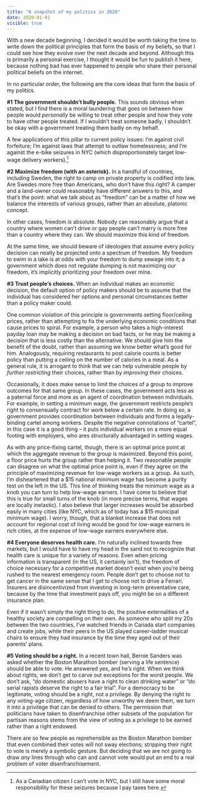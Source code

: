 ```yaml
---
title: "A snapshot of my politics in 2020"
date: 2020-01-01
visible: true
---
```

With a new decade beginning, I decided it would be worth taking the time to write down the political principles that form the basis of my beliefs, so that I could see how they evolve over the next decade and beyond. Although this is primarily a personal exercise, I thought it would be fun to publish it here, because nothing bad has ever happened to people who share their personal political beliefs on the internet.

In no particular order, the following are the core ideas that form the basis of my politics.

**#1 The government shouldn’t bully people.** This sounds obvious when stated, but I find there is a moral laundering that goes on between how people would *personally* be willing to treat other people and how they *vote* to have other people treated. If I wouldn’t treat someone badly, I shouldn’t be okay with a government treating them badly on my behalf.

A few applications of this pillar to current policy issues: I’m against civil forfeiture; I’m against laws that attempt to outlaw homelessness; and I’m against the e-bike seizures in NYC (which disproportionately target low-wage delivery workers).[^1]

**#2 Maximize freedom (with an asterisk).** In a handful of countries, including Sweden, the right to camp on private property is codified into law. Are Swedes more free than Americans, who don’t have this right? A camper and a land-owner could reasonably have different answers to this, and that’s the point: what we talk about as “freedom” can be a matter of how we balance the interests of various groups, rather than an absolute, platonic concept.

In other cases, freedom *is* absolute. Nobody can reasonably argue that a country where women can’t drive or gay people can’t marry is more free than a country where they can. We should maximize this kind of freedom. 

At the same time, we should beware of ideologies that assume every policy decision can neatly be projected onto a spectrum of freedom. My freedom to swim in a lake is at odds with your freedom to dump sewage into it; a government which does not regulate dumping is not maximizing *our* freedom, it’s implicitly prioritizing *your* freedom over mine.

**#3 Trust people’s choices.** When an individual makes an economic decision, the default option of policy makers should be to assume that the individual has considered her options and personal circumstances better than a policy maker could.

One common violation of this principle is governments setting floor/ceiling prices, rather than attempting to fix the underlying economic conditions that cause prices to spiral. For example, a person who takes a high-interest payday loan may be making a decision on bad facts, or he may be making a decision that is less costly than the alternative. We should give him the benefit of the doubt, rather than assuming we know better what’s good for him. Analogously, requiring restaurants to post calorie counts is better policy than putting a ceiling on the number of calories in a meal. As a general rule, it is arrogant to think that we can help vulnerable people by *further restricting* their choices, rather than by *improving* their choices.

Occasionally, it does make sense to limit the choices of a group to improve outcomes for that same group. In these cases, the government acts less as a paternal force and more as an agent of coordination between individuals. For example, in setting a minimum wage, the government restricts people’s right to consensually contract for work below a certain rate. In doing so, a government provides coordination between individuals and forms a legally-binding cartel among workers. Despite the negative connotations of “cartel”, in this case it is a good thing – it puts individual workers on a more equal footing with employers, who ares structurally advantaged in setting wages.

As with any price-fixing cartel, though, there is an optimal price point at which the aggregate revenue to the group is maximized. Beyond this point, a floor price hurts the group rather than helping it. Two reasonable people can disagree on what the optimal price point is, even if they agree on the principle of maximizing revenue for low-wage workers as a group. As such, I’m disheartened that a $15 national minimum wage has become a purity test on the left in the US. This line of thinking treats the minimum wage as a knob you can turn to help low-wage earners. I have come to believe that this is true for small turns of the knob (in more precise terms, that wages are locally inelastic). I also believe that larger increases would be absorbed easily in many cities (like NYC, which as of today has a $15 municipal minimum wage). I worry, though, that a blanket increase that does not account for regional cost of living would be good for low-wage earners in rich cities, at the expense of low-wage earners everywhere else.

**#4 Everyone deserves health care.** I’m naturally inclined towards free markets, but I would have to have my head in the sand not to recognize that health care is unique for a variety of reasons. Even when pricing information is transparent (in the US, it certainly isn’t), the freedom of choice necessary for a competitive market doesn’t exist when you’re being rushed to the nearest emergency room. People don’t get to choose not to get cancer in the same sense that I get to choose not to drive a Ferrari. Insurers are disincentivized from investing in long-term preventative care, because by the time that investment pays off, you might be on a different insurance plan.

Even if it wasn’t simply the right thing to do, the positive externalities of a healthy society are compelling on their own. As someone who split my 20s between the two countries, I’ve watched friends in Canada start companies and create jobs, while their peers in the US played career-ladder musical chairs to ensure they had insurance by the time they aged out of their parents’ plans.

**#5 Voting should be a right.** In a recent town hall, Bernie Sanders was asked whether the Boston Marathon bomber (serving a life sentence) should be able to vote. He answered yes, and he’s right. When we think about rights, we don’t get to carve out exceptions for the worst people. We don’t ask, “do domestic abusers have a right to clean drinking water” or “do serial rapists deserve the right to a fair trial”. For a democracy to be legitimate, voting should be a right, not a privilege. By denying the right to any voting-age citizen, regardless of how unworthy we deem them, we turn it into a privilege that can be denied to others. The permission that politicians have taken to disenfranchise other subsets of the population for partisan reasons stems from the view of voting as a privilege to be earned rather than a right endowed.

There are so few people as reprehensible as the Boston Marathon bomber that even combined their votes will not sway elections; stripping their right to vote is merely a symbolic gesture. But deciding that we are not going to draw *any* lines through who can and cannot vote would put an end to a real problem of voter disenfranchisement.

[^1]: As a Canadian citizen I can’t vote in NYC, but I still have some moral responsibility for these seizures because I pay taxes here.